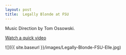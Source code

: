 ```yaml
---
layout: post
title:  Legally Blonde at FSU
---
```


Music Direction by Tom Ossowski.

[Watch a quick video](/media/legally-blonde-fsu.mp4)

![]({{ site.baseurl }}/images/Legally-Blonde-FSU-Elle.jpg)
